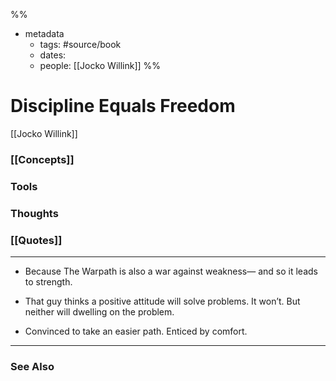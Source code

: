 %%
- metadata
	- tags: #source/book
	- dates: 
	- people: [[Jocko Willink]]
%%

# Discipline Equals Freedom
[[Jocko Willink]]

### [[Concepts]]

### Tools

### Thoughts

### [[Quotes]]
---

- Because The Warpath is also a war against weakness— and so it leads to strength.

- That guy thinks a positive attitude will solve problems. It won’t. But neither will dwelling on the problem.

- Convinced to take an easier path. Enticed by comfort.


----
### See Also